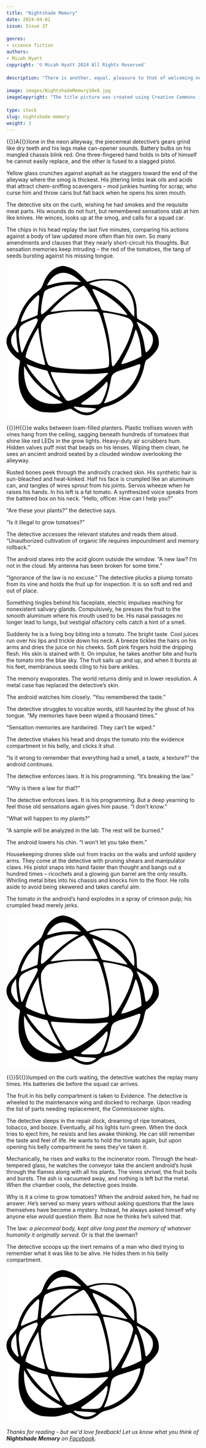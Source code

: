 ```yaml
---
title: "Nightshade Memory"
date: 2024-04-01
issue: Issue 37

genres:
- science fiction
authors:
- Micah Hyatt
copyright: '© Micah Hyatt 2024 All Rights Reserved'

description: "There is another, equal, pleasure to that of welcoming new contributors to Mythaxis, of course: welcoming previous contributors back. Micah Hyatt's writing has twice appeared here as reprints, of \"Plague Rooster\" in issue 25 and \"The Third Martian Dick Temple\" in issue 25; joining these, a short, bittersweet rumination on the power of nostalgia and the strength of motivations driven by the thought of what we have lost."

image: images/NightshadeMemory10x6.jpg
imageCopyright: "The title picture was created using Creative Commons images - many thanks to the following creators: [Grandfailure](https://depositphotos.com/illustration/broken-robot-leaved-abandoned-factory-digital-art-style-illustration-painting-179488244.html) and [ha11ok](https://pixabay.com/photos/tomato-fresh-red-tomato-produce-1205699/)."

type: stock
slug: nightshade-memory
weight: 3
---
```


{{<glyph>}}A{{</glyph>}}lone in the neon alleyway, the piecemeal detective’s gears grind like dry teeth and his legs make can-opener sounds. Battery bulbs on his mangled chassis blink red. One three-fingered hand holds in bits of himself he cannot easily replace, and the other is fused to a slagged pistol.

Yellow glass crunches against asphalt as he staggers toward the end of the alleyway where the smog is thickest. His jittering limbs leak oils and acids that attract chem-sniffing scavengers – mod junkies hunting for scrap, who curse him and throw cans but fall back when he opens his siren mouth.

The detective sits on the curb, wishing he had smokes and the requisite meat parts. His wounds do not hurt, but remembered sensations stab at him like knives. He winces, looks up at the smog, and calls for a squad car.

The chips in his head replay the last five minutes, comparing his actions against a body of law updated more often than his own. So many amendments and clauses that they nearly short-circuit his thoughts. But sensation memories keep intruding – the red of the tomatoes, the tang of seeds bursting against his missing tongue.

![Orbit-sml ><](images/Orbit.svg)

{{<glyph>}}H{{</glyph>}}e walks between loam-filled planters. Plastic trellises woven with vines hang from the ceiling, sagging beneath hundreds of tomatoes that shine like red LEDs in the grow lights. Heavy-duty air scrubbers hum. Hidden valves puff mist that beads on his lenses. Wiping them clean, he sees an ancient android seated by a clouded window overlooking the alleyway.

Rusted bones peek through the android’s cracked skin. His synthetic hair is sun-bleached and heat-kinked. Half his face is crumpled like an aluminum can, and tangles of wires sprout from his joints. Servos wheeze when he raises his hands. In his left is a fat tomato. A synthesized voice speaks from the battered box on his neck. “Hello, officer. How can I help you?”

“Are these your plants?” the detective says.

“Is it illegal to grow tomatoes?”

The detective accesses the relevant statutes and reads them aloud. “Unauthorized cultivation of organic life requires impoundment and memory rollback.”

The android stares into the acid gloom outside the window. “A new law? I’m not in the cloud. My antenna has been broken for some time.”

“Ignorance of the law is no excuse.” The detective plucks a plump tomato from its vine and holds the fruit up for inspection. It is so soft and red and out of place.

Something tingles behind his faceplate, electric impulses reaching for nonexistent salivary glands. Compulsively, he presses the fruit to the smooth aluminum where his mouth used to be. His nasal passages no longer lead to lungs, but vestigial olfactory cells catch a hint of a smell.

Suddenly he is a living boy biting into a tomato. The bright taste. Cool juices run over his lips and trickle down his neck. A breeze tickles the hairs on his arms and dries the juice on his cheeks. Soft pink fingers hold the dripping flesh. His skin is stained with it. On impulse, he takes another bite and hurls the tomato into the blue sky. The fruit sails up and up, and when it bursts at his feet, membranous seeds cling to his bare ankles.

The memory evaporates. The world returns dimly and in lower resolution. A metal case has replaced the detective’s skin.

The android watches him closely. “You remembered the taste.”

The detective struggles to vocalize words, still haunted by the ghost of his tongue. “My memories have been wiped a thousand times.”

“Sensation memories are hardwired. They can’t be wiped.”

The detective shakes his head and drops the tomato into the evidence compartment in his belly, and clicks it shut.

“Is it wrong to remember that everything had a smell, a taste, a texture?” the android continues.

The detective enforces laws. It is his programming. “It’s breaking the law.”

“Why is there a law for that?”

The detective enforces laws. It is his programming. But a deep yearning to feel those old sensations again gives him pause. “I don’t know.”

“What will happen to my plants?”

“A sample will be analyzed in the lab. The rest will be burned.”

The android lowers his chin. “I won’t let you take them.”

Housekeeping drones slide out from tracks on the walls and unfold spidery arms. They come at the detective with pruning shears and manipulator claws. His pistol snaps into hand faster than thought and bangs out a hundred times – ricochets and a glowing gun barrel are the only results. Whirling metal bites into his chassis and knocks him to the floor. He rolls aside to avoid being skewered and takes careful aim.

The tomato in the android’s hand explodes in a spray of crimson pulp; his crumpled head merely jerks.

![Orbit-sml ><](images/Orbit.svg)

{{<glyph>}}S{{</glyph>}}lumped on the curb waiting, the detective watches the replay many times. His batteries die before the squad car arrives.

The fruit in his belly compartment is taken to Evidence. The detective is wheeled to the maintenance wing and docked to recharge. Upon reading the list of parts needing replacement, the Commissioner sighs.

The detective sleeps in the repair dock, dreaming of ripe tomatoes, tobacco, and booze. Eventually, all his lights turn green. When the dock tries to eject him, he resists and lies awake thinking. He can still remember the taste and feel of life. He wants to hold the tomato again, but upon opening his belly compartment he sees they’ve taken it.

Mechanically, he rises and walks to the incinerator room. Through the heat-tempered glass, he watches the conveyor take the ancient android’s husk through the flames along with all his plants. The vines shrivel, the fruit boils and bursts. The ash is vacuumed away, and nothing is left but the metal. When the chamber cools, the detective goes inside.

Why is it a crime to grow tomatoes? When the android asked him, he had no answer. He’s served so many years without asking questions that the laws themselves have become a mystery. Instead, he always asked himself why anyone else *would* question them. But now he thinks he’s solved that.

The law: *a piecemeal body, kept alive long past the memory of whatever humanity it originally served*. Or is that the lawman?

The detective scoops up the inert remains of a man who died trying to remember what it was like to be alive. He hides them in his belly compartment.

![Orbit-lrg](images/Orbit.svg)

*Thanks for reading - but we'd love feedback! Let us know what you think of **Nightshade Memory** on [Facebook](https://www.facebook.com/MythaxisMagazine/posts/952982603501393).*
